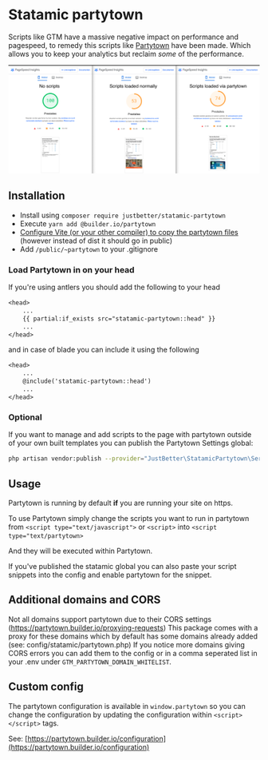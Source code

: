 # Statamic partytown

Scripts like GTM have a massive negative impact on performance and pagespeed, to remedy this scripts like [Partytown](https://partytown.builder.io/) have been made.
Which allows you to keep your analytics but reclaim _some_ of the performance.

![Pagespeed Scores](https://github.com/justbetter/statamic-partytown/raw/master/docs/assets/pagespeed.png)

## Installation

 - Install using `composer require justbetter/statamic-partytown`
 - Execute `yarn add @builder.io/partytown`
 - [Configure Vite (or your other compiler) to copy the partytown files](https://partytown.builder.io/copy-library-files#vite) (however instead of dist it should go in public)
 - Add `/public/~partytown` to your .gitignore

### Load Partytown in on your head

If you're using antlers you should add the following to your head
```antlers
<head>
    ...
    {{ partial:if_exists src="statamic-partytown::head" }}
    ...
</head>
```
and in case of blade you can include it using the following
```blade
<head>
    ...
    @include('statamic-partytown::head')
    ...
</head>
```

### Optional

If you want to manage and add scripts to the page with partytown outside of your own built templates you can publish the Partytown Settings global:

```bash
php artisan vendor:publish --provider="JustBetter\StatamicPartytown\ServiceProvider" --tag=statamic-content
```

## Usage

Partytown is running by default **if** you are running your site on https.

To use Partytown simply change the scripts you want to run in partytown from `<script type="text/javascript">` or `<script>` into `<script type="text/partytown>`

And they will be executed within Partytown.

If you've published the statamic global you can also paste your script snippets into the config and enable partytown for the snippet.

## Additional domains and CORS

Not all domains support partytown due to their CORS settings (https://partytown.builder.io/proxying-requests)
This package comes with a proxy for these domains which by default has some domains already added (see: config/statamic/partytown.php)
If you notice more domains giving CORS errors you can add them to the config or in a comma seperated list in your .env under `GTM_PARTYTOWN_DOMAIN_WHITELIST`.

## Custom config

The partytown configuration is available in `window.partytown` so you can change the configuration by updating the configuration within `<script></script>` tags.

See: [https://partytown.builder.io/configuration](https://partytown.builder.io/configuration)
